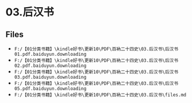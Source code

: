 # 03.后汉书

## Files

- `F:/【01分类书籍】\kindle好书\更新10\PDF\百衲二十四史\03.后汉书\后汉书01.pdf.baiduyun.downloading`
- `F:/【01分类书籍】\kindle好书\更新10\PDF\百衲二十四史\03.后汉书\后汉书02.pdf.baiduyun.downloading`
- `F:/【01分类书籍】\kindle好书\更新10\PDF\百衲二十四史\03.后汉书\后汉书03.pdf.baiduyun.downloading`
- `F:/【01分类书籍】\kindle好书\更新10\PDF\百衲二十四史\03.后汉书\后汉书05.pdf.baiduyun.downloading`
- `F:/【01分类书籍】\kindle好书\更新10\PDF\百衲二十四史\03.后汉书\files.md`
